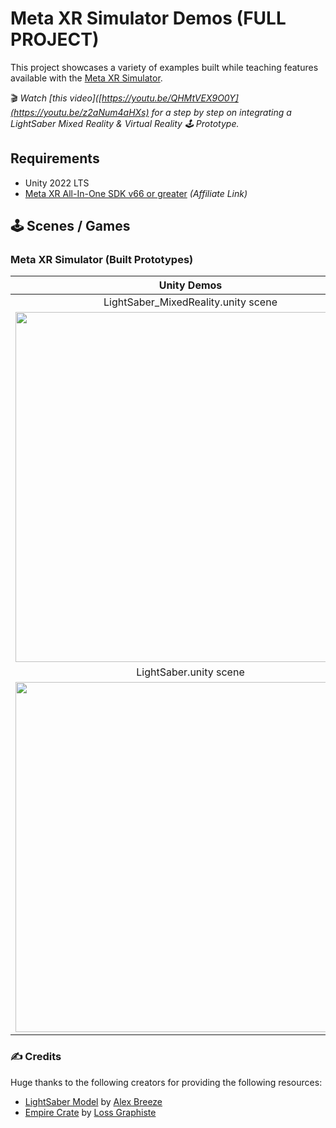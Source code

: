 # Meta XR Simulator Demos (FULL PROJECT)
This project showcases a variety of examples built while teaching features available with the [Meta XR Simulator](https://assetstore.unity.com/packages/tools/integration/meta-xr-simulator-266732?aid=1101l7LXo).

🎬 _Watch [this video]([https://youtu.be/QHMtVEX9O0Y](https://youtu.be/z2aNum4aHXs) for a step by step on integrating a LightSaber Mixed Reality & Virtual Reality 🕹️ Prototype._
  
## Requirements
- Unity 2022 LTS
- [Meta XR All-In-One SDK v66 or greater](https://assetstore.unity.com/packages/tools/integration/meta-xr-all-in-one-sdk-269657?aid=1101l7LXo) _(Affiliate Link)_

## 🕹️ Scenes / Games

### Meta XR Simulator (Built Prototypes)

|**Unity Demos**|
|:-:|
|LightSaber_MixedReality.unity scene|
|<img src="https://github.com/dilmerv/MetaXRSimulatorDemos_FullProject/blob/master/docs/images/LightSaber_Mixed_Reality.gif" width="560">|
|LightSaber.unity scene|
|<img src="https://github.com/dilmerv/MetaXRSimulatorDemos_FullProject/blob/master/docs/images/LightSaber_Virtual_Reality.gif" width="560">|

### ✍️ Credits
Huge thanks to the following creators for providing the following resources:
- [LightSaber Model](https://sketchfab.com/3d-models/light-saber-c79325d3938a40eea54417d2aa450676) by [Alex Breeze](https://sketchfab.com/alexbreeze111)
- [Empire Crate](https://sketchfab.com/3d-models/starwars-empire-crate-cube-small-free-download-17f4eb0096904db798571e8e73fcea23) by [Loss Graphiste](https://sketchfab.com/lossgraph)
